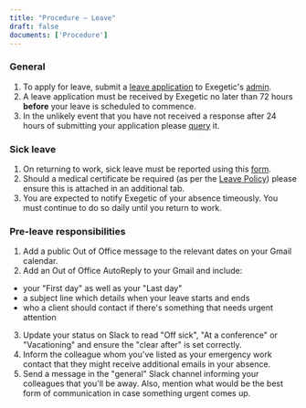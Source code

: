 ```yaml
---
title: "Procedure – Leave"
draft: false
documents: ['Procedure']
---
```


### General

1. To apply for leave, submit a <a href="https://drive.google.com/drive/folders/1lroTJfm2tlAuVhsQQpuS-fb3a6s1ZLQH?usp=sharing">leave application</a> to Exegetic's <a href="mailto:admin@exegetic.biz?subject=Annual Leave Application Status">admin</a>.
2. A leave application must be received by Exegetic no later than 72 hours <strong>before</strong> your leave is scheduled to commence.
3. In the unlikely event that you have not received a response after 24 hours of submitting your application please <a href="mailto:admin@exegetic.biz?subject=Annual Leave Application Status">query</a> it.

### Sick leave
1. On returning to work, sick leave must be reported using this <a href="https://docs.google.com/spreadsheets/u/0/?ftv=1&folder=0AP56blNZjL2PUk9PVA&tgif=d">form</a>.
2. Should a medical certificate be required (as per the <a href="https://www.exegetic.biz/internal/policy-leave/">Leave Policy</a>) please ensure this is attached in an additional tab.
3. You are expected to notify Exegetic of your absence timeously. You must continue to do so daily until you return to work.


### Pre-leave responsibilities

<!-- Once any leave has been granted you will need to inform your collegues by: -->
1. Add a public Out of Office message to the relevant dates on your Gmail calendar.
2. Add an Out of Office AutoReply to your Gmail and include:
 - your "First day" as well as your "Last day"
 - a subject line which details when your leave starts and ends
 - who a client should contact if there's something that needs urgent attention
3. Update your status on Slack to read "Off sick", "At a conference" or "Vacationing" and ensure the "clear after" is set correctly. 
4. Inform the colleague whom you've listed as your emergency work contact that they might receive additional emails in your absence.
5. Send a message in the "general" Slack channel informing your colleagues that you'll be away. Also, mention what would be the best form of communication in case something urgent comes up. 
